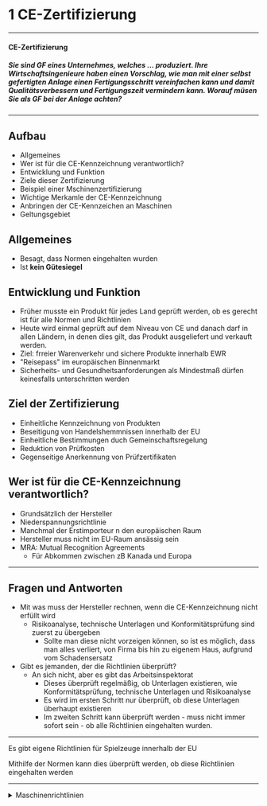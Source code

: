 1 CE-Zertifizierung
====

---

#### CE-Zertifizierung

##### Sie sind GF eines Unternehmes, welches ... produziert. Ihre Wirtschaftsingenieure haben einen Vorschlag, wie man mit einer selbst gefertigten Anlage einen Fertigungsschritt vereinfachen kann und damit Qualitätsverbessern und Fertigungszeit vermindern kann. Worauf müsen Sie als GF bei der Anlage achten?

---

Aufbau
---

- Allgemeines
- Wer ist für die CE-Kennzeichnung verantwortlich?
- Entwicklung und Funktion
- Ziele dieser Zertifizierung
- Beispiel einer Mschinenzertifizierung
- Wichtige Merkamle der CE-Kennzeichnung
- Anbringen der CE-Kennzeichen an Maschinen
- Geltungsgebiet

Allgemeines
----

- Besagt, dass Normen eingehalten wurden
- Ist **kein Gütesiegel**

Entwicklung und Funktion
----

- Früher musste ein Produkt für jedes Land geprüft werden, ob es gerecht ist für alle Normen und Richtlinien
- Heute wird einmal geprüft auf dem Niveau von CE und danach darf in allen Ländern, in denen dies gilt, das Produkt ausgeliefert und verkauft werden.
- Ziel: frreier Warenverkehr und sichere Produkte innerhalb EWR
- "Reisepass" im europäischen Binnenmarkt
- Sicherheits- und Gesundheitsanforderungen als Mindestmaß dürfen keinesfalls unterschritten werden

Ziel der Zertifizierung
----

- Einheitliche Kennzeichnung von Produkten
- Beseitigung von Handelshemmnissen innerhalb der EU
- Einheitliche Bestimmungen duch Gemeinschaftsregelung
- Reduktion von Prüfkosten
- Gegenseitige Anerkennung von Prüfzertifikaten

Wer ist für die CE-Kennzeichnung verantwortlich?
----

- Grundsätzlich der Hersteller
- Niederspannungsrichtlinie
- Manchmal der Erstimporteur n den europäischen Raum
- Hersteller muss nicht im EU-Raum ansässig sein
- MRA: Mutual Recognition Agreements
   - Für Abkommen zwischen zB Kanada und Europa

---

Fragen und Antworten
----

- Mit was muss der Hersteller rechnen, wenn die CE-Kennzeichnung nicht erfüllt wird
   - Risikoanalyse, technische Unterlagen und Konformitätsprüfung sind zuerst zu übergeben
      - Sollte man diese nicht vorzeigen können, so ist es möglich, dass man alles verliert, von Firma bis hin zu eigenem Haus, aufgrund vom Schadensersatz
- Gibt es jemanden, der die Richtlinien überprüft?
   - An sich nicht, aber es gibt das Arbeitsinspektorat
      - Dieses überprüft regelmäßig, ob Unterlagen existieren, wie Konformitätsprüfung, technische Unterlagen und Risikoanalyse
	  - Es wird im ersten Schritt nur überprüft, ob diese Unterlagen überhaupt existieren
	  - Im zweiten Schritt kann überprüft werden - muss nicht immer sofort sein - ob alle Richtlinien eingehalten wurden.

---

Es gibt eigene Richtlinien für Spielzeuge innerhalb der EU

Mithilfe der Normen kann dies überprüft werden, ob diese Richtlinien eingehalten werden

---

<details>
<summary>Maschinenrichtlinien</summary>

<details>
<summary>Bilder</summary>

![Maschinenrichtlinien001.png](./Maschinenrichtlinie001.png) <br>
![Maschinenrichtlinien002.png](./Maschinenrichtlinie002.png) <br>
![Maschinenrichtlinien003.png](./Maschinenrichtlinie003.png) <br>
![Maschinenrichtlinien004.png](./Maschinenrichtlinie004.png) <br>
![Maschinenrichtlinien005.png](./Maschinenrichtlinie005.png) <br>
![Maschinenrichtlinien006.png](./Maschinenrichtlinie006.png) <br>
![Maschinenrichtlinien007.png](./Maschinenrichtlinie007.png) <br>
![Maschinenrichtlinien008.png](./Maschinenrichtlinie008.png) <br>
![Maschinenrichtlinien009.png](./Maschinenrichtlinie009.png) <br>
![Maschinenrichtlinien010.png](./Maschinenrichtlinie010.png) <br>
![Maschinenrichtlinien011.png](./Maschinenrichtlinie011.png) <br>

</details>
<details>
<summary>Text</summary>

- Risikobeurteilung und Risikominderung
   - Bei den vorgenannten iterativen Verfahren der Risikobeurteilung und Risikominderung hat der Hersteller oder sein Bevollmächtigter
      - die **Grenzen der Maschine** zu bestimmen, was ihre bestimmungsmäßige Verwendung und jede vernünftigungerweise vorhersehbare Fehlanwednung einschließt;
	  - die **Gefährdung**, die von der Maschine ausgehen können, und die damit verbundenen Gefährdungssituation zu **ermitteln**;
	  - die **Risiken abzuschätzen** unter Berücksichtigung der Schwere möglicher Verletzungen oder Gesundheitsschäden und der Wahrscheinlichekti ihres Eintretens;
	  - die **Risiken zu bewerten**, um zu ermitteln, ob ene Risikominderung gemäß dem Ziel dieser Richtlinie erforderlich ist;
	  - die **Gefährdungen auszuschalten oder** durch Anwednung von Schutzmaßnahmen die mit diesen Gefährdungen verbundenen Risiken in der in Nummer 1.1.2 Buchstabe b gestgelegte Rangfolge **zu mindern**
- Schritt üfr Schritt zur rechtskonformen Maschine
   1. Einstufung des Erzeugnisses
   2. Anwendung weiterer Richtlinien klären
   3. Freiwillige Anwednung von Normen klären
   4. Risikobeurteilung durchführen
      - Schwerpunkt in diesem Kapitel / Seminar
   5. Technische Unterlagen zusammenstellen
      - beinhaltet die Betriebs- bzw. Mintageanleitung
   6. Verfahren für Erzeugnis nach Anhang IV klären
   7. Interne Fertigungskontrolle
   8. CE-Kennzeichnung anbringen und Konformitätserklärung ausstellen
- Integration der Sicherheit
   - Bei der Wahl der angemessensten Lösungen muss der Hersteller ... fogende Grundsätze anwenden und zwar **in der angegebenen Reihenfolge**
      - <u>Beseitigung oder Minimerung der Risiken</u> so weit wie möglich (Integration der Sicherheit in Konstruktion und Bau der Maschine);
	  - Ergreifen der notwendigen <u>Schutzmaßnahmen</u> gegen Risiken, die sich nicht ebseitigen lassen;
	  - <u>Unterrichtung der Benutzer</u> über die Restrisiken augrund der ncht vollständigen Wirksamkeit der getroffenen Schutzmaßnahmen; Hinweis auf eine <u>eventuell erforderliche spezielle Ausbildung oder Einarbeitung</u> und <u>persönliche Schutzausrüstung</u>.
- Bsp Schutztür anbringen
   - Risikobewertung vor dem Anbringen der Schutztür
   - Festlegung der mechanischen Festigkeit der Schutztür
   - Art der Befestigung an der Maschine
   - Auswahl steuerungstechnischen Schutzeinrichtung
   - Auswahl des/der Endschalter/s und Art der Anbringung an der Maschine
   - Integration der Schutzeinrichtung in die Stuerung
- Festlegung der Grenzen der Maschine
   - Die Konstruktion der Maschine **beginnt** mit der Festlegung ihrer Grenzen:
      - **Verwendungsgrenzen:**
	     - bestimmungsgemäße Verwendung der Maschine einschließlich der verschiedenen Betriebsarten, Verwendungsphasen und unterschiedlichen Eingriffsmöglichkeiten für die Bedienpersonen;
		 - vernünfitgerweise vorhersehbare Fehlanwednung der Maschine;
	  - **räumliche Grenzen**
	     - zB Bewegungsraum, Platzbedarf für die Installation und Instandhaltung der Maschine, Schnittstellen "Mensch/Maschine" und "Maschine/Energieversorgung"
	  - **zeitliche Grenzen**
	     - verhersehbare "Lebensdauer" der Maschine und/oder einiger Teile (zB Werkzeuge, Verschleißteile, elektrische Baiteile) unter Berücksichtigung ihrer bestimmungsgemäßen Verwendung
- Beispiele für Gefährdungen und Gefährdungsereignisse

| Gefährdungen | Gefährdungsereignisse |
|:--- |:--- |
| Mechanische Gefährdungen | Kontakt mit rauen Oberflächen |
| Elektrische Gefährdungen | Kontakt mit scharfen Kanten und Ecken, vortehenden Teilen. |
| Thermische Gefährdungen | Verlust der Standfestigkeit/-sicherheit |
| Lärmgefährdungen | Bruch während des Betriebs |
| Schwingungsgefährdungen | ungeseteuerte Bewegungen |
| Strahlungsgefährdungen | Ursprung in Zusammenhang stehend mit der pneumatischen, hydraulischen oder elektrischen Ausrüstung |
| Material-/Substanzgefährdungen | unbeabsichtigter/unerwarteter Nalauf |
| Ergonomische Gefährdungen | ... u.v.a.m.!!! |
| Gefährdungen im Zusammenhang mit der Einsatzumgebung der Maschine |   |
| Kombination von Gefährdungen |   |

- Wahl der geeigneten Maßnahmen
   - 3-stufiger Prozess zur Risikominderung
      1. Inhärentsichere Konstruktion
      2. Technische Schutzmaßnahmen
      3. Benutzerinformation
   - Maßnahmen
      1. Schutztür anbringen
	  2. Steuerungstechnische Überwachung
- Wann ist die Risikobeurteilung abgeschlossen?
   - Alle relevanten Gefährdungen wurden identifiziert
   - Für **alle** relevanten Gefährdungen wurde das (Rest-)Risko durch geeignete Maßnahmen hinreichend vermindert und die getroffenen Maßnahmen dokumentiert.

</details>
</details>
